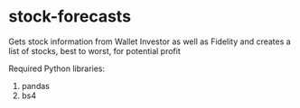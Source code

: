 # stock-forecasts
Gets stock information from Wallet Investor as well as Fidelity and creates a list of stocks, best to worst, for potential profit

Required Python libraries:
1. pandas
2. bs4
